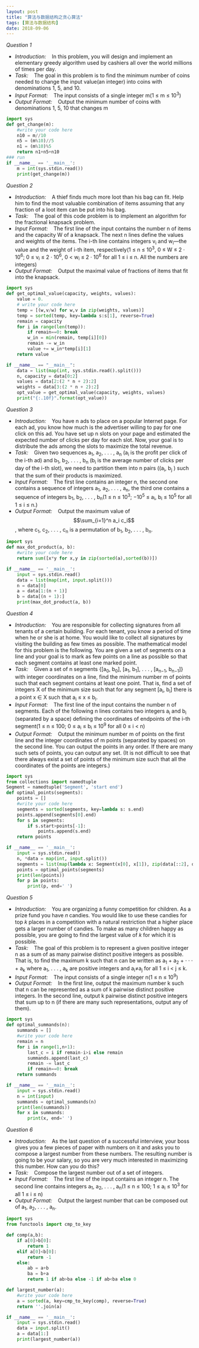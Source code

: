 ```yaml
---
layout: post
title: "算法与数据结构之贪心算法"
tags: [算法与数据结构]
date: 2018-09-06
---
```


*Question 1*
+ *Introduction:* &nbsp;&nbsp; In this problem, you will design and implement an elementary greedy algorithm used by cashiers all over the world millions of times per day.
+ *Task:* &nbsp;&nbsp; The goal in this problem is to find the minimum number of coins needed to change the input value(an integer) into coins with denominations 1, 5, and 10.
+ *Input Format:* &nbsp;&nbsp; The input consists of a single integer m(1 ≤ m ≤ 10<sup>3</sup>)
+ *Output Format:* &nbsp;&nbsp; Output the minimum number of coins with denominations 1, 5, 10 that changes m

```python
import sys
def get_change(m):
    #write your code here
    n10 = m//10
    n5 = (m%10)//5
    n1 = (m%10)%5
    return n1+n5+n10
### run
if __name__ == '__main__':
    m = int(sys.stdin.read())
    print(get_change(m))
```

*Question 2*
+ *Introduction:* &nbsp;&nbsp; A thief finds much more loot than his bag can fit. Help him to find the most valuable combination of items assuming that any fraction of a loot item can be put into his bag.
+ *Task:* &nbsp;&nbsp; The goal of this code problem is to implement an algorithm for the fractional knapsack problem.
+ *Input Format:* &nbsp;&nbsp; The first line of the input contains the number n of items and the capacity W of a knapsack. The next n lines define the values and weights of the items. The i-th line contains integers v<sub>i</sub> and w<sub>i</sub>—the value and the weight of i-th item, respectively(1 ≤ n ≤ 10<sup>3</sup>, 0 ≤ W ≤ 2 · 10<sup>6</sup>; 0 ≤ v<sub>i</sub> ≤ 2 · 10<sup>6</sup>, 0 < w<sub>i</sub> ≤ 2 · 10<sup>6</sup> for all 1 ≤ i ≤ n. All the numbers are integers)
+ *Output Format:* &nbsp;&nbsp; Output the maximal value of fractions of items that fit into the knapsack.

```python
import sys
def get_optimal_value(capacity, weights, values):
    value = 0.
    # write your code here
    temp = [(w,v/w) for w,v in zip(weights, values)]
    temp = sorted(temp, key=lambda s:s[1], reverse=True)
    remain = capacity
    for i in range(len(temp)):
    	if remain==0: break
    	w_in = min(remain, temp[i][0])
    	remain -= w_in
    	value += w_in*temp[i][1]
    return value

if __name__ == "__main__":
    data = list(map(int, sys.stdin.read().split()))
    n, capacity = data[0:2]
    values = data[2:(2 * n + 2):2]
    weights = data[3:(2 * n + 2):2]
    opt_value = get_optimal_value(capacity, weights, values)
    print("{:.10f}".format(opt_value))
```

*Question 3*
+ *Introduction:* &nbsp;&nbsp; You have n ads to place on a popular Internet page. For each ad, you know how much is the advertiser willing to pay for one click on this ad. You have set up n slots on your page and estimated the expected number of clicks per day for each slot. Now, your goal is to distribute the ads among the slots to maximize the total revenue.
+ *Task:* &nbsp;&nbsp; Given two sequences a<sub>1</sub>, a<sub>2</sub>, . . . , a<sub>n</sub> (a<sub>i</sub> is the profit per click of the i-th ad) and b<sub>1</sub>, b<sub>2</sub>, . . . , b<sub>n</sub> (b<sub>i</sub> is the average number of clicks per day of the i-th slot), we need to partition them into n pairs ((a<sub>i</sub>, b<sub>j</sub> ) such that the sum of their products is maximized.
+ *Input Format:* &nbsp;&nbsp; The first line contains an integer n, the second one contains a sequence of integers a<sub>1</sub>, a<sub>2</sub>, . . . , a<sub>n</sub>, the third one contains a sequence of integers b<sub>1</sub>, b<sub>2</sub>, . . . , b<sub>n</sub>(1 ≤ n ≤ 10<sup>3</sup>; −10<sup>5</sup> ≤ a<sub>i</sub>, b<sub>i</sub> ≤ 10<sup>5</sup> for all 1 ≤ i ≤ n.)
+ *Output Format:* &nbsp;&nbsp; Output the maximum value of $$\sum_{i=1}^n a_i c_i$$, where c<sub>1</sub>, c<sub>2</sub>, . . . , c<sub>n</sub> is a permutation of b<sub>1</sub>, b<sub>2</sub>, . . . , b<sub>n</sub>.

```python
import sys
def max_dot_product(a, b):
    #write your code here
    return sum([x*y for x,y in zip(sorted(a),sorted(b))])

if __name__ == '__main__':
    input = sys.stdin.read()
    data = list(map(int, input.split()))
    n = data[0]
    a = data[1:(n + 1)]
    b = data[(n + 1):]
    print(max_dot_product(a, b))
```

*Question 4*
+ *Introduction:* &nbsp;&nbsp; You are responsible for collecting signatures from all tenants of a certain building. For each tenant, you know a period of time when he or she is at home. You would like to collect all signatures by visiting the building as few times as possible. The mathematical model for this problem is the following. You are given a set of segments on a line and your goal is to mark as few points on a line as possible so that each segment contains at least one marked point.
+ *Task:* &nbsp;&nbsp; Given a set of n segments {[a<sub>0</sub>, b<sub>0</sub>], [a<sub>1</sub>, b<sub>1</sub>], . . . , [a<sub>n−1</sub>, b<sub>n−1</sub>]} with integer coordinates on a line, find the minimum number m of points such that each segment contains at least one point. That is, find a set of integers X of the minimum size such that for any segment [a<sub>i</sub>, b<sub>i</sub>] there is a point x ∈ X such that a<sub>i</sub> ≤ x ≤ b<sub>i</sub>.
+ *Input Format:* &nbsp;&nbsp; The first line of the input contains the number n of segments. Each of the following n lines contains two integers a<sub>i</sub> and b<sub>i</sub> (separated by a space) defining the coordinates of endpoints of the i-th segment(1 ≤ n ≤ 100; 0 ≤ a<sub>i</sub> ≤ b<sub>i</sub> ≤ 10<sup>9</sup> for all 0 ≤ i < n)
+ *Output Format:* &nbsp;&nbsp; Output the minimum number m of points on the first line and the integer coordinates of m points (separated by spaces) on the second line. You can output the points in any order. If there are many such sets of points, you can output any set. (It is not difficult to see that there always exist a set of points of the minimum size such that all the coordinates of the points are integers.)

```python
import sys
from collections import namedtuple
Segment = namedtuple('Segment', 'start end')
def optimal_points(segments):
    points = []
    #write your code here
    segments = sorted(segments, key=lambda s: s.end)
    points.append(segments[0].end)
    for s in segments:
        if s.start>points[-1]:
            points.append(s.end)
    return points

if __name__ == '__main__':
    input = sys.stdin.read()
    n, *data = map(int, input.split())
    segments = list(map(lambda x: Segment(x[0], x[1]), zip(data[::2], data[1::2])))
    points = optimal_points(segments)
    print(len(points))
    for p in points:
        print(p, end=' ')
```

*Question 5*
+ *Introduction:* &nbsp;&nbsp; You are organizing a funny competition for children. As a prize fund you have 𝑛 candies. You would like to use these candies for top 𝑘 places in a competition with a natural restriction that a higher place gets a larger number of candies. To make as many children happy as possible, you are going to find the largest value of 𝑘 for which it is possible.
+ *Task:* &nbsp;&nbsp; The goal of this problem is to represent a given positive integer n as a sum of as many pairwise distinct positive integers as possible. That is, to find the maximum k such that n can be written as a<sub>1</sub> + a<sub>2</sub> + · · · + a<sub>k</sub> where a<sub>1</sub>, . . . , a<sub>k</sub> are positive integers and a<sub>i</sub>&ne;a<sub>j</sub> for all 1 ≤ i < j ≤ k.
+ *Input Format:* &nbsp;&nbsp; The input consists of a single integer n(1 ≤ n ≤ 10<sup>9</sup>)
+ *Output Format:* &nbsp;&nbsp; In the first line, output the maximum number k such that n can be represented as a sum of k pairwise distinct positive integers. In the second line, output k pairwise distinct positive integers that sum up to n (if there are many such representations, output any of them).

```python
import sys
def optimal_summands(n):
    summands = []
    #write your code here
    remain = n
    for i in range(1,n+1):
        last_c = i if remain-i>i else remain
        summands.append(last_c)
        remain -= last_c
        if remain==0: break
    return summands

if __name__ == '__main__':
    input = sys.stdin.read()
    n = int(input)
    summands = optimal_summands(n)
    print(len(summands))
    for x in summands:
        print(x, end=' ')
```

*Question 6*
+ *Introduction:* &nbsp;&nbsp; As the last question of a successful interview, your boss gives you a few pieces of paper with numbers on it and asks you to compose a largest number from these numbers. The resulting number is going to be your salary, so you are very much interested in maximizing this number. How can you do this?
+ *Task:* &nbsp;&nbsp; Compose the largest number out of a set of integers.
+ *Input Format:* &nbsp;&nbsp; The first line of the input contains an integer n. The second line contains integers a<sub>1</sub>, a<sub>2</sub>, . . . , a<sub>n</sub>(1 ≤ n ≤ 100; 1 ≤ a<sub>i</sub> ≤ 10<sup>3</sup> for all 1 ≤ i ≤ n)
+ *Output Format:* &nbsp;&nbsp; Output the largest number that can be composed out of a<sub>1</sub>, a<sub>2</sub>, . . . , a<sub>n</sub>.

```python
import sys
from functools import cmp_to_key

def comp(a,b):
    if a[0]>b[0]:
        return 1
    elif a[0]<b[0]:
        return -1
    else:
        ab = a+b
        ba = b+a
        return 1 if ab>ba else -1 if ab<ba else 0

def largest_number(a):
    #write your code here
    a = sorted(a, key=cmp_to_key(comp), reverse=True)
    return ''.join(a)

if __name__ == '__main__':
    input = sys.stdin.read()
    data = input.split()
    a = data[1:]
    print(largest_number(a))
```
